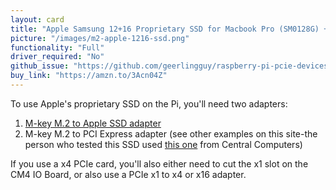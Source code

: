 ```yaml
---
layout: card
title: "Apple Samsung 12+16 Proprietary SSD for Macbook Pro (SM0128G) + Adapter"
picture: "/images/m2-apple-1216-ssd.png"
functionality: "Full"
driver_required: "No"
github_issue: "https://github.com/geerlingguy/raspberry-pi-pcie-devices/issues/157"
buy_link: "https://amzn.to/3Acn04Z"
---
```

To use Apple's proprietary SSD on the Pi, you'll need two adapters:

  1. [M-key M.2 to Apple SSD adapter](https://amzn.to/3yX1Xls)
  2. M-key M.2 to PCI Express adapter (see other examples on this site-the person who tested this SSD used [this one](https://www.centralcomputer.com/m-2-pci-e-to-pci-e-3-0-x4-adaptersupport-m-key-pcie-ssd.html) from Central Computers)

If you use a x4 PCIe card, you'll also either need to cut the x1 slot on the CM4 IO Board, or also use a PCIe x1 to x4 or x16 adapter.
